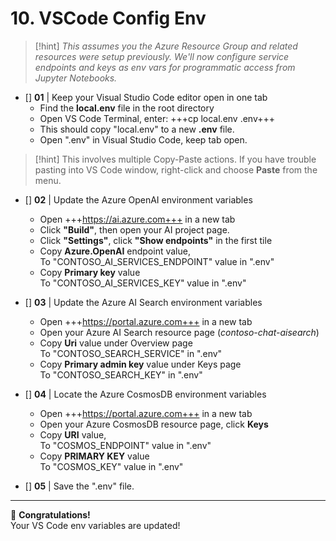 # 10. VSCode Config Env

> [!hint]
_This assumes you the Azure Resource Group and related resources were setup previously. We'll now configure service endpoints and keys as env vars for programmatic access from Jupyter Notebooks._

* []  **01** | Keep your Visual Studio Code editor open in one tab
    - Find the **local.env** file in the root directory
    - Open VS Code Terminal, enter: +++cp local.env .env+++
    - This should copy "local.env" to a new **.env** file.
    - Open ".env" in Visual Studio Code, keep tab open.

> [!hint] 
This involves multiple Copy-Paste actions. If you have trouble pasting into VS Code window, right-click and choose **Paste** from the menu.

* []  **02** | Update the Azure OpenAI environment variables
    - Open +++https://ai.azure.com+++ in a new tab
    - Click **"Build"**, then open your AI project page.
    - Click **"Settings"**, click **"Show endpoints"** in the first tile
    - Copy **Azure.OpenAI** endpoint value, <br/> To "CONTOSO_AI_SERVICES_ENDPOINT" value in ".env"
    - Copy **Primary key** value <br/> To "CONTOSO_AI_SERVICES_KEY" value in ".env"

* []  **03** | Update the Azure AI Search environment variables
    - Open +++https://portal.azure.com+++ in a new tab
    - Open your Azure AI Search resource page (_contoso-chat-aisearch_)
    - Copy **Uri** value under Overview page <br/> To "CONTOSO_SEARCH_SERVICE" in ".env"
    - Copy **Primary admin key** value under Keys page <br/> To "CONTOSO_SEARCH_KEY" in ".env"

* []  **04** | Locate the Azure CosmosDB environment variables
    - Open +++https://portal.azure.com+++ in a new tab
    - Open your Azure CosmosDB resource page, click **Keys**
    - Copy **URI** value, <br/> To "COSMOS_ENDPOINT" value in ".env"
    - Copy **PRIMARY KEY** value <br/> To "COSMOS_KEY" value in ".env"

* []  **05** | Save the ".env" file.

---

🥳 **Congratulations!** <br/> Your VS Code env variables are updated!
